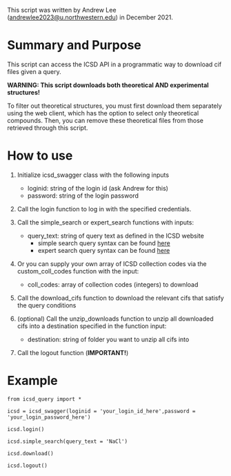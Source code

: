 This script was written by Andrew Lee (andrewlee2023@u.northwestern.edu) in December 2021.

# Summary and Purpose

This script can access the ICSD API in a programmatic way to download cif files given a query.

**WARNING: This script downloads both theoretical AND experimental structures!**

To filter out theoretical structures, you must first download them separately using the web client, which has the option to select only theoretical compounds. Then, you can remove these theoretical files from those retrieved through this script.


# How to use

1. Initialize icsd_swagger class with the following inputs
    - loginid: string of the login id (ask Andrew for this)
    - password: string of the login password


2. Call the login function to log in with the specified credentials.

3. Call the simple_search or expert_search functions with inputs:
    - query_text: string of query text as defined in the ICSD website
        - simple search query syntax can be found [here](https://icsd.fiz-karlsruhe.de/resources/content/help/ICSD_Help.pdf#page=9)
        - expert search query syntax can be found [here](https://icsd.fiz-karlsruhe.de/search/expertSearch.xhtml)

4. Or you can supply your own array of ICSD collection codes via the custom_coll_codes function with the input:
    - coll_codes: array of collection codes (integers) to download  

5. Call the download_cifs function to download the relevant cifs that satisfy the query conditions

6. (optional) Call the unzip_downloads function to unzip all downloaded cifs into a destination specified in the function input:
    - destination: string of folder you want to unzip all cifs into
        
7. Call the logout function (**IMPORTANT!**)


# Example

```
from icsd_query import *

icsd = icsd_swagger(loginid = 'your_login_id_here',password = 'your_login_password_here')

icsd.login()

icsd.simple_search(query_text = 'NaCl')

icsd.download()

icsd.logout()

```